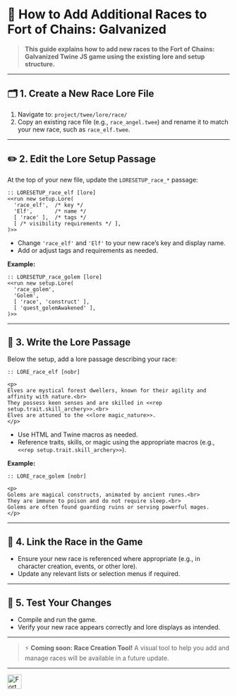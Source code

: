 <!-- File Version: 1.0 | Last Updated: 2025-06-25 -->

# 🧬 How to Add Additional Races to Fort of Chains: Galvanized

> **This guide explains how to add new races to the Fort of Chains: Galvanized Twine JS game using the existing lore and setup structure.**

---

## 🗂️ 1. Create a New Race Lore File

1. Navigate to:
   `project/twee/lore/race/`
2. Copy an existing race file (e.g., `race_angel.twee`) and rename it to match your new race, such as `race_elf.twee`.

---

## ✏️ 2. Edit the Lore Setup Passage

At the top of your new file, update the `LORESETUP_race_*` passage:

```twee
:: LORESETUP_race_elf [lore]
<<run new setup.Lore(
  'race_elf',  /* key */
  'Elf',       /* name */
  [ 'race' ],  /* tags */
  [ /* visibility requirements */ ],
)>>
```

- Change `'race_elf'` and `'Elf'` to your new race’s key and display name.
- Add or adjust tags and requirements as needed.

**Example:**

```twee
:: LORESETUP_race_golem [lore]
<<run new setup.Lore(
  'race_golem',
  'Golem',
  [ 'race', 'construct' ],
  [ 'quest_golemAwakened' ],
)>>
```

---

## 📖 3. Write the Lore Passage

Below the setup, add a lore passage describing your race:

```twee
:: LORE_race_elf [nobr]

<p>
Elves are mystical forest dwellers, known for their agility and affinity with nature.<br>
They possess keen senses and are skilled in <<rep setup.trait.skill_archery>>.<br>
Elves are attuned to the <<lore magic_nature>>.
</p>
```

- Use HTML and Twine macros as needed.
- Reference traits, skills, or magic using the appropriate macros (e.g., `<<rep setup.trait.skill_archery>>`).

**Example:**

```twee
:: LORE_race_golem [nobr]

<p>
Golems are magical constructs, animated by ancient runes.<br>
They are immune to poison and do not require sleep.<br>
Golems are often found guarding ruins or serving powerful mages.
</p>
```

---

## 🔗 4. Link the Race in the Game

- Ensure your new race is referenced where appropriate (e.g., in character creation, events, or other lore).
- Update any relevant lists or selection menus if required.

---

## 🧪 5. Test Your Changes

- Compile and run the game.
- Verify your new race appears correctly and lore displays as intended.

---

> ⚡ **Coming soon: Race Creation Tool!**
> A visual tool to help you add and manage races will be available in a future update.

---

<img src="https://raw.githubusercontent.com/Official-Husko/fork-of-chains/refs/heads/main/dist/assets/favicon.png" alt="Fort of Chains: Galvanized Logo" width="32" height="32">
